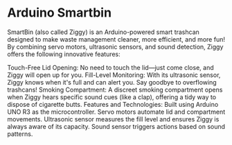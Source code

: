 # Arduino Smartbin

SmartBin (also called Ziggy) is an Arduino-powered smart trashcan designed to make waste management cleaner, more efficient, and more fun! By combining servo motors, ultrasonic sensors, and sound detection, Ziggy offers the following innovative features:

Touch-Free Lid Opening: No need to touch the lid—just come close, and Ziggy will open up for you.
Fill-Level Monitoring: With its ultrasonic sensor, Ziggy knows when it's full and can alert you. Say goodbye to overflowing trashcans!
Smoking Compartment: A discreet smoking compartment opens when Ziggy hears specific sound cues (like a clap), offering a tidy way to dispose of cigarette butts.
Features and Technologies:
Built using Arduino UNO R3 as the microcontroller.
Servo motors automate lid and compartment movements.
Ultrasonic sensor measures the fill level and ensures Ziggy is always aware of its capacity.
Sound sensor triggers actions based on sound patterns.
